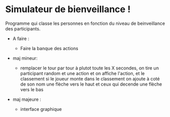 # Simulateur de bienveillance !


Programme qui classe les personnes en fonction du niveau de beinveillance des participants.


- A faire : 
	- Faire la banque des actions

- maj mineur: 
	- remplacer le tour par tour à plutot toute les X secondes, on tire un participant random et une action et on affiche l'action, et le classement si le joueur monte dans le classement on ajoute à coté de son nom une flèche vers le haut et ceux qui decende une flèche vers le bas

- maj majeure :
	- interface graphique 
